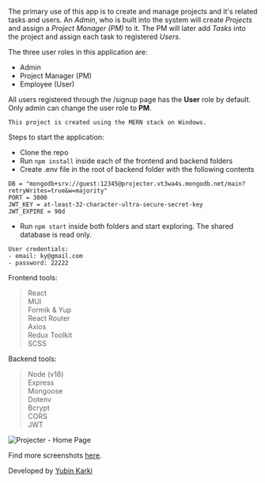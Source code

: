 The primary use of this app is to create and manage projects and it's related tasks and users. An _Admin_, who is built into the system will create _Projects_ and assign a _Project Manager (PM)_ to it. The PM will later add _Tasks_ into the project and assign each task to registered _Users_.

The three user roles in this application are:

- Admin
- Project Manager (PM)
- Employee (User)

All users registered through the /signup page has the **User** role by default. Only admin can change the user role to **PM**.

```
This project is created using the MERN stack on Windows.
```

Steps to start the application:

- Clone the repo
- Run `npm install` inside each of the frontend and backend folders
- Create .env file in the root of backend folder with the following contents

```
DB = "mongodb+srv://guest:12345@projecter.vt3wa4s.mongodb.net/main?retryWrites=true&w=majority"
PORT = 3000
JWT_KEY = at-least-32-character-ultra-secure-secret-key
JWT_EXPIRE = 90d
```

- Run `npm start` inside both folders and start exploring. The shared database is read only.

```
User credentials:
- email: ky@gmail.com
- password: 22222
```

Frontend tools:

> React  
> MUI  
> Formik & Yup  
> React Router  
> Axios  
> Redux Toolkit  
> SCSS

Backend tools:

> Node (v18)  
> Express  
> Mongoose  
> Dotenv  
> Bcrypt  
> CORS  
> JWT

![Projecter - Home Page](/projecter_frontend/src/assets/images/screenshots/1_home.jpg)

Find more screenshots [here](/projecter_frontend/src/assets/images/screenshots/).

Developed by [Yubin Karki](https://www.linkedin.com/in/yubinkarki/)
